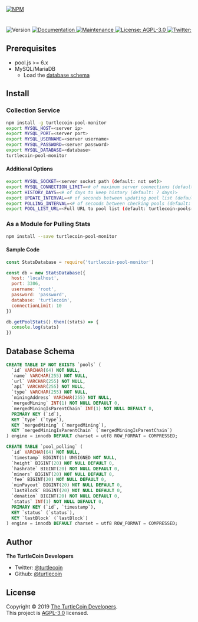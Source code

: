 [![NPM](https://nodei.co/npm/turtlecoin-pool-monitor.png?downloads=true&stars=true)](https://nodei.co/npm/turtlecoin-pool-monitor/)

<h1 align="center"></h1>
<p>
  <img alt="Version" src="https://img.shields.io/badge/version-0.0.1-blue.svg?cacheSeconds=2592000" />
  <a href="https://github.com/turtlecoin/turtlecoin-pool-monitor#readme">
    <img alt="Documentation" src="https://img.shields.io/badge/documentation-meh-brightgreen.svg" target="_blank" />
  </a>
  <a href="https://github.com/turtlecoin/turtlecoin-pool-monitor/graphs/commit-activity">
    <img alt="Maintenance" src="https://img.shields.io/badge/Maintained%3F-yes-green.svg" target="_blank" />
  </a>
  <a href="https://github.com/turtlecoin/turtlecoin-pool-monitor/blob/master/LICENSE">
    <img alt="License: AGPL-3.0" src="https://img.shields.io/badge/License-AGPL-yellow.svg" target="_blank" />
  </a>
  <a href="https://twitter.com/ ">
    <img alt="Twitter:  " src="https://img.shields.io/twitter/follow/_turtlecoin.svg?style=social" target="_blank" />
  </a>
</p>

## Prerequisites

* pool.js >= 6.x
* MySQL/MariaDB
  * Load the [database schema](#database-schema)

## Install



### Collection Service

```sh
npm install -g turtlecoin-pool-monitor
export MYSQL_HOST=<server ip>
export MYSQL_PORT=<server port>
export MYSQL_USERNAME=<server username>
export MYSQL_PASSWORD=<server password>
export MYSQL_DATABASE=<database>
turtlecoin-pool-monitor
```

#### Additional Options

```sh
export MYSQL_SOCKET=<server socket path (default: not set)>
export MYSQL_CONNECTION_LIMIT=<# of maximum server connections (default: 10)>
export HISTORY_DAYS=<# of days to keep history (default: 7 days)>
export UPDATE_INTERVAL=<# of seconds between updating pool list (default: 1 hour)>
export POLLING_INTERVAL=<# of seconds between checking pools (default: 120s)>
export POOL_LIST_URL=<Full URL to pool list (default: turtlecoin-pools-json)>
```

### As a Module for Pulling Stats

```sh
npm install --save turtlecoin-pool-monitor
```

#### Sample Code

```javascript
const StatsDatabase = require('turtlecoin-pool-monitor')

const db = new StatsDatabase({
  host: 'localhost',
  port: 3306,
  username: 'root',
  password: 'password',
  database: 'turtlecoin',
  connectionLimit: 10
})

db.getPoolStats().then((stats) => {
  console.log(stats)
})
```

## Database Schema

```sql
CREATE TABLE IF NOT EXISTS `pools` (
  `id` VARCHAR(64) NOT NULL, 
  `name` VARCHAR(255) NOT NULL, 
  `url` VARCHAR(255) NOT NULL, 
  `api` VARCHAR(255) NOT NULL, 
  `type` VARCHAR(255) NOT NULL, 
  `miningAddress` VARCHAR(255) NOT NULL, 
  `mergedMining` INT(1) NOT NULL DEFAULT 0, 
  `mergedMiningIsParentChain` INT(1) NOT NULL DEFAULT 0,
  PRIMARY KEY (`id`),
  KEY `type` (`type`), 
  KEY `mergedMining` (`mergedMining`), 
  KEY `mergedMiningIsParentChain` (`mergedMiningIsParentChain`)
) engine = innodb DEFAULT charset = utf8 ROW_FORMAT = COMPRESSED;

CREATE TABLE `pool_polling` (
  `id` VARCHAR(64) NOT NULL, 
  `timestamp` BIGINT(1) UNSIGNED NOT NULL, 
  `height` BIGINT(20) NOT NULL DEFAULT 0, 
  `hashrate` BIGINT(20) NOT NULL DEFAULT 0, 
  `miners` BIGINT(20) NOT NULL DEFAULT 0, 
  `fee` BIGINT(20) NOT NULL DEFAULT 0, 
  `minPayout` BIGINT(20) NOT NULL DEFAULT 0, 
  `lastBlock` BIGINT(20) NOT NULL DEFAULT 0, 
  `donation` BIGINT(20) NOT NULL DEFAULT 0, 
  `status` INT(1) NOT NULL DEFAULT 0,
  PRIMARY KEY (`id`, `timestamp`), 
  KEY `status` (`status`), 
  KEY `lastBlock` (`lastBlock`)
) engine = innodb DEFAULT charset = utf8 ROW_FORMAT = COMPRESSED;

```

## Author

**The TurtleCoin Developers**

* Twitter: [@turtlecoin](https://twitter.com/_turtlecoin )
* Github: [@turtlecoin](https://github.com/turtlecoin)

## License

Copyright © 2019 [The TurtleCoin Developers](https://github.com/turtlecoin).<br />
This project is [AGPL-3.0](https://github.com/turtlecoin/cryptodira/blob/master/LICENSE) licensed.
